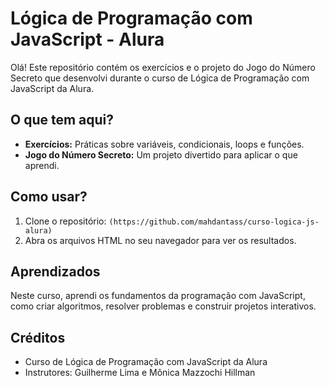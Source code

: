 # Lógica de Programação com JavaScript - Alura

Olá! Este repositório contém os exercícios e o projeto do Jogo do Número Secreto que desenvolvi durante o curso de Lógica de Programação com JavaScript da Alura.

## O que tem aqui?

*   **Exercícios:** Práticas sobre variáveis, condicionais, loops e funções.
*   **Jogo do Número Secreto:** Um projeto divertido para aplicar o que aprendi.

## Como usar?

1.  Clone o repositório: `(https://github.com/mahdantass/curso-logica-js-alura)`
2.  Abra os arquivos HTML no seu navegador para ver os resultados.

## Aprendizados

Neste curso, aprendi os fundamentos da programação com JavaScript, como criar algoritmos, resolver problemas e construir projetos interativos.

## Créditos

*   Curso de Lógica de Programação com JavaScript da Alura
*   Instrutores: Guilherme Lima e Mônica Mazzochi Hillman
